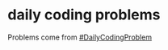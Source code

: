 # daily coding problems

Problems come from [#DailyCodingProblem](https://dailycodingproblem.com/techlead)
